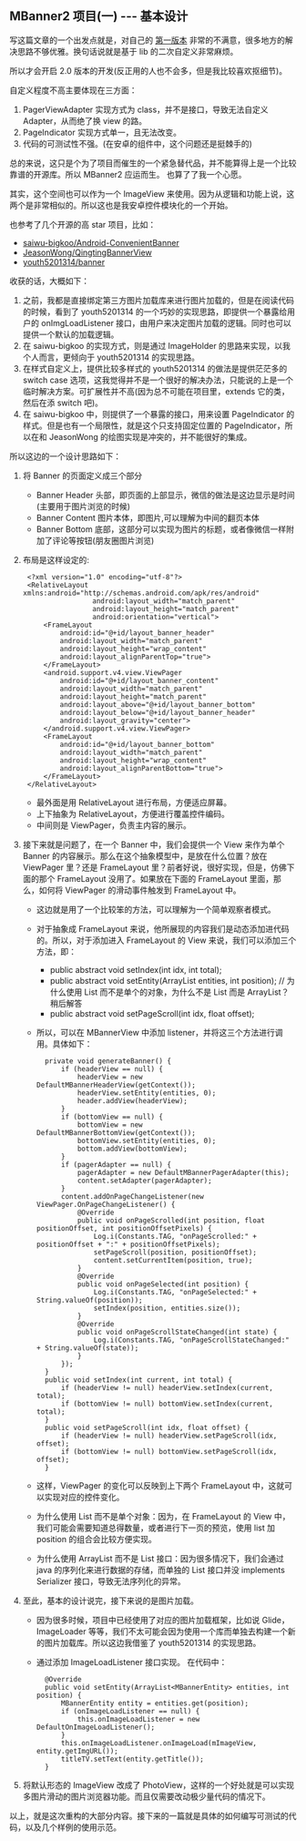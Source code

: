 MBanner2 项目(一) --- 基本设计
---

写这篇文章的一个出发点就是，对自己的 [第一版本](./MBanner介绍.md) 非常的不满意，很多地方的解决思路不够优雅。换句话说就是基于 lib 的二次自定义非常麻烦。

所以才会开启 2.0 版本的开发(反正用的人也不会多，但是我比较喜欢抠细节)。

自定义程度不高主要体现在三方面：
1. PagerViewAdapter 实现方式为 class，并不是接口，导致无法自定义 Adapter，从而绝了换 view 的路。
2. PageIndicator 实现方式单一，且无法改变。
3. 代码的可测试性不强。(在安卓的组件中，这个问题还是挺棘手的)

总的来说，这只是个为了项目而催生的一个紧急替代品，并不能算得上是一个比较靠谱的开源库。所以 MBanner2 应运而生。 也算了了我一个心愿。

其实，这个空间也可以作为一个 ImageView 来使用。因为从逻辑和功能上说，这两个是非常相似的。所以这也是我安卓控件模块化的一个开始。

也参考了几个开源的高 star 项目，比如：

+ [saiwu-bigkoo/Android-ConvenientBanner](https://github.com/saiwu-bigkoo/Android-ConvenientBanner)
+ [JeasonWong/QingtingBannerView](https://github.com/JeasonWong/QingtingBannerView)
+ [youth5201314/banner](https://github.com/youth5201314/banner)

收获的话，大概如下：

1. 之前，我都是直接绑定第三方图片加载库来进行图片加载的，但是在阅读代码的时候，看到了 youth5201314 的一个巧妙的实现思路，即提供一个暴露给用户的 onImgLoadListener 接口，由用户来决定图片加载的逻辑。同时也可以提供一个默认的加载逻辑。
2. 在 saiwu-bigkoo 的实现方式，则是通过 ImageHolder 的思路来实现，以我个人而言，更倾向于 youth5201314 的实现思路。
3. 在样式自定义上，提供比较多样式的 youth5201314 的做法是提供茫茫多的 switch case 选项，这我觉得并不是一个很好的解决办法，只能说的上是一个临时解决方案。可扩展性并不高(因为总不可能在项目里，extends 它的类，然后在添 switch 吧)。
4. 在 saiwu-bigkoo 中，则提供了一个暴露的接口，用来设置 PageIndicator 的样式。但是也有一个局限性，就是这个只支持固定位置的 PageIndicator，所以在和 JeasonWong 的绘图实现是冲突的，并不能很好的集成。

所以这边的一个设计思路如下：
1. 将 Banner 的页面定义成三个部分
    + Banner Header 头部，即页面的上部显示，微信的做法是这边显示是时间(主要用于图片浏览的时候)
    + Banner Content  图片本体，即图片,可以理解为中间的翻页本体
    + Banner Bottom   底部，这部分可以实现为图片的标题，或者像微信一样附加了评论等按钮(朋友圈图片浏览)
2. 布局是这样设定的:
        
        <?xml version="1.0" encoding="utf-8"?>
        <RelativeLayout xmlns:android="http://schemas.android.com/apk/res/android"
                        android:layout_width="match_parent"
                        android:layout_height="match_parent"
                        android:orientation="vertical">
            <FrameLayout
                android:id="@+id/layout_banner_header"
                android:layout_width="match_parent"
                android:layout_height="wrap_content"
                android:layout_alignParentTop="true">
            </FrameLayout>
            <android.support.v4.view.ViewPager
                android:id="@+id/layout_banner_content"
                android:layout_width="match_parent"
                android:layout_height="match_parent"
                android:layout_above="@+id/layout_banner_bottom"
                android:layout_below="@+id/layout_banner_header"
                android:layout_gravity="center">
            </android.support.v4.view.ViewPager>
            <FrameLayout
                android:id="@+id/layout_banner_bottom"
                android:layout_width="match_parent"
                android:layout_height="wrap_content"
                android:layout_alignParentBottom="true">
            </FrameLayout>
        </RelativeLayout>

    + 最外面是用 RelativeLayout 进行布局，方便适应屏幕。
    + 上下抽象为 RelativeLayout，方便进行覆盖控件编码。
    + 中间则是 ViewPager，负责主内容的展示。
3. 接下来就是问题了，在一个 Banner 中，我们会提供一个 View 来作为单个 Banner 的内容展示。那么在这个抽象模型中，是放在什么位置？放在 ViewPager 里？还是 FrameLayout 里？前者好说，很好实现，但是，仿佛下面的那个 FrameLayout 没用了。如果放在下面的 FrameLayout 里面，那么，如何将 ViewPager 的滑动事件触发到 FrameLayout 中。
    + 这边就是用了一个比较笨的方法，可以理解为一个简单观察者模式。
    + 对于抽象成 FrameLayout 来说，他所展现的内容我们是动态添加进代码的。所以，对于添加进入 FrameLayout 的 View 来说，我们可以添加三个方法，即：
        + public abstract void setIndex(int idx, int total);
        + public abstract void setEntity(ArrayList<MBannerEntity> entities, int position); // 为什么使用 List 而不是单个的对象，为什么不是 List 而是 ArrayList？稍后解答
        + public abstract void setPageScroll(int idx, float offset);
    + 所以，可以在 MBannerView 中添加 listener，并将这三个方法进行调用。具体如下：

            private void generateBanner() {
                if (headerView == null) {
                    headerView = new DefaultMBannerHeaderView(getContext());
                    headerView.setEntity(entities, 0);
                    header.addView(headerView);
                }
                if (bottomView == null) {
                    bottomView = new DefaultMBannerBottomView(getContext());
                    bottomView.setEntity(entities, 0);
                    bottom.addView(bottomView);
                }
                if (pagerAdapter == null) {
                    pagerAdapter = new DefaultMBannerPagerAdapter(this);
                    content.setAdapter(pagerAdapter);
                }
                content.addOnPageChangeListener(new ViewPager.OnPageChangeListener() {
                    @Override
                    public void onPageScrolled(int position, float positionOffset, int positionOffsetPixels) {
                        Log.i(Constants.TAG, "onPageScrolled:" + positionOffset + ":" + positionOffsetPixels);
                        setPageScroll(position, positionOffset);
                        content.setCurrentItem(position, true);
                    }
                    @Override
                    public void onPageSelected(int position) {
                        Log.i(Constants.TAG, "onPageSelected:" + String.valueOf(position));
                        setIndex(position, entities.size());
                    }
                    @Override
                    public void onPageScrollStateChanged(int state) {
                        Log.i(Constants.TAG, "onPageScrollStateChanged:" + String.valueOf(state));
                    }
                });
            }
            public void setIndex(int current, int total) {
                if (headerView != null) headerView.setIndex(current, total);
                if (bottomView != null) bottomView.setIndex(current, total);
            }
            public void setPageScroll(int idx, float offset) {
                if (headerView != null) headerView.setPageScroll(idx, offset);
                if (bottomView != null) bottomView.setPageScroll(idx, offset);
            }

    + 这样，ViewPager 的变化可以反映到上下两个 FrameLayout 中，这就可以实现对应的控件变化。
    + 为什么使用 List 而不是单个对象：因为，在 FrameLayout 的 View 中，我们可能会需要知道总得数量，或者进行下一页的预览，使用 list 加 position 的组合会比较方便实现。
    + 为什么使用 ArrayList 而不是 List 接口：因为很多情况下，我们会通过 java 的序列化来进行数据的存储，而单独的 List 接口并没 implements Serializer 接口，导致无法序列化的异常。
4. 至此，基本的设计说完，接下来说的是图片加载。
    + 因为很多时候，项目中已经使用了对应的图片加载框架，比如说 Glide，ImageLoader 等等，我们不太可能会因为使用一个库而单独去构建一个新的图片加载库。所以这边我借鉴了 youth5201314 的实现思路。
    + 通过添加 ImageLoadListener 接口实现。 在代码中：

            @Override
            public void setEntity(ArrayList<MBannerEntity> entities, int position) {
                MBannerEntity entity = entities.get(position);
                if (onImageLoadListener == null) {
                    this.onImageLoadListener = new DefaultOnImageLoadListener();
                }
                this.onImageLoadListener.onImageLoad(mImageView, entity.getImgURL());
                titleTV.setText(entity.getTitle());
            }

5. 将默认形态的 ImageView 改成了 PhotoView，这样的一个好处就是可以实现多图片滑动的图片浏览器功能。而且仅需要改动极少量代码的情况下。

以上，就是这次重构的大部分内容。接下来的一篇就是具体的如何编写可测试的代码，以及几个样例的使用示范。
